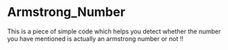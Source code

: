 # Armstrong_Number
This is a piece of simple code which helps you detect whether the number you have mentioned is actually an armstrong number or not !!
